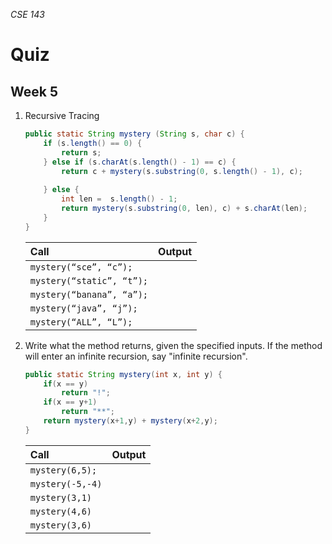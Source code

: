 _CSE 143_
# Quiz
## Week 5

1. Recursive Tracing

	```java
	public static String mystery (String s, char c) {
		if (s.length() == 0) {
			return s;		
		} else if (s.charAt(s.length() - 1) == c) {
			return c + mystery(s.substring(0, s.length() - 1), c);
			
		} else {
			int len =  s.length() - 1;
			return mystery(s.substring(0, len), c) + s.charAt(len);
		}
	}
	```

	| Call | Output |
	| :--- | :--- |
	| `mystery(“sce”, “c”);` | | 
	| `mystery(“static”, “t”);` | |  
	| `mystery(“banana”, “a”);` | |  
	| `mystery(“java”, “j”);` | |  
	| `mystery(“ALL”, “L”);` | | 

1. Write what the method returns, given the specified inputs. If the method will enter an infinite recursion, say "infinite recursion".

	```java
	public static String mystery(int x, int y) {
	    if(x == y)
	        return "!";
	    if(x == y+1)
	        return "**";
	    return mystery(x+1,y) + mystery(x+2,y);
	}
	```
	| Call | Output |
	| :--- | :--- |
	| `mystery(6,5);` | |
	| `mystery(-5,-4)` | |
	| `mystery(3,1)` | |
	| `mystery(4,6)` | |
	| `mystery(3,6)` | |
